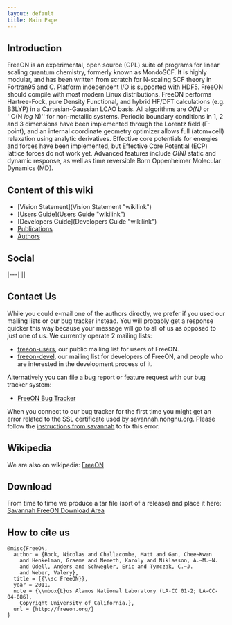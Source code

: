 ```yaml
---
layout: default
title: Main Page
---
```


Introduction
------------

FreeON is an experimental, open source (GPL) suite of programs for linear scaling quantum chemistry, formerly known as MondoSCF. It is highly modular, and has been written from scratch for N-scaling SCF theory in Fortran95 and C. Platform independent I/O is supported with HDF5. FreeON should compile with most modern Linux distributions. FreeON performs Hartree-Fock, pure Density Functional, and hybrid HF/DFT calculations (e.g. B3LYP) in a Cartesian-Gaussian LCAO basis. All algorithms are *O(N)* or ''O(N *log* N)'' for non-metallic systems. Periodic boundary conditions in 1, 2 and 3 dimensions have been implemented through the Lorentz field (Γ-point), and an internal coordinate geometry optimizer allows full (atom+cell) relaxation using analytic derivatives. Effective core potentials for energies and forces have been implemented, but Effective Core Potential (ECP) lattice forces do not work yet. Advanced features include *O(N)* static and dynamic response, as well as time reversible Born Oppenheimer Molecular Dynamics (MD).

Content of this wiki
--------------------

-   [Vision Statement](Vision Statement "wikilink")
-   [Users Guide](Users Guide "wikilink")
-   [Developers Guide](Developers Guide "wikilink")
-   [Publications](Publications "wikilink")
-   [Authors](Authors "wikilink")

Social
------

|---|
|<googlePage/>|

Contact Us
----------

While you could e-mail one of the authors directly, we prefer if you used our mailing lists or our bug tracker instead. You will probably get a response quicker this way because your message will go to all of us as opposed to just one of us. We currently operate 2 mailing lists:

-   [freeon-users](http://lists.nongnu.org/mailman/listinfo/freeon-users), our public mailing list for users of FreeON.
-   [freeon-devel](http://lists.nongnu.org/mailman/listinfo/freeon-devel), our mailing list for developers of FreeON, and people who are interested in the development process of it.

Alternatively you can file a bug report or feature request with our bug tracker system:

-   [FreeON Bug Tracker](https://savannah.nongnu.org/bugs/?group=freeon)

When you connect to our bug tracker for the first time you might get an error related to the SSL certificate used by savannah.nongnu.org. Please follow the [instructions from savannah](http://savannah.nongnu.org/tls/tutorial/) to fix this error.

Wikipedia
---------

We are also on wikipedia: [FreeON](http://en.wikipedia.org/wiki/FreeON)

Download
--------

From time to time we produce a tar file (sort of a release) and place it here: [Savannah FreeON Download Area](http://savannah.nongnu.org/files/?group=freeon)

How to cite us
--------------

    @misc{FreeON,
      author = {Bock, Nicolas and Challacombe, Matt and Gan, Chee~Kwan
        and Henkelman, Graeme and Nemeth, Karoly and Niklasson, A.~M.~N.
        and Odell, Anders and Schwegler, Eric and Tymczak, C.~J.
        and Weber, Valery},
      title = {{\\sc FreeON}},
      year = 2011,
      note = {\\mbox{L}os Alamos National Laboratory (LA-CC 01-2; LA-CC-04-086),
        Copyright University of California.},
      url = {http://freeon.org/}
    }
